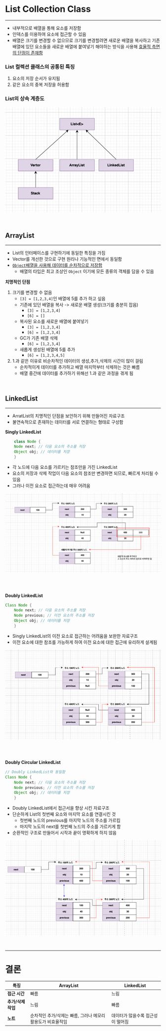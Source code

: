 # **List Collection Class**

---
* 내부적으로 배열을 통해 요소를 저장함
* 인덱스를 이용하여 요소에 접근할 수 있음
* 배열은 크기를 변경할 수 없으므로 크기를 변경할려면 새로운 배열을 복사하고 기존 배열에 있던 요소들을 새로운 배열에 붙여넣기 해야하는 방식을 사용해 <U>효율적 측면의 단점이 존재함</U>
### **List 컬렉션 클래스의 공통된 특징**
1. 요소의 저장 순서가 유지됨
2. 같은 요소의 중복 저장을 허용함


### **List의 상속 계층도**
![List상속계층도.png](..%2F..%2F%EC%84%A4%EB%AA%85%EC%82%AC%EC%A7%84%2FList%EC%83%81%EC%86%8D%EA%B3%84%EC%B8%B5%EB%8F%84.png)


<br>

## **ArrayList** ##

---

* List의 인터페이스를 구현하기에 동일한 특징을 가짐
* Vector를 개선한 것으로 구현 원리나 기능적인 면에서 동일함
* <U>`Object`배열을 사용해 데이터를 순차적으로 저장함</U>
  * 배열의 타입은 최고 조상인 `Object` 이기에 모든 종류의 객체를 담을 수 있음

**치명적인 단점**
1. 크기를 변경할 수 없음
   * `[3] = [1,2,3,4]`인 배열에 5를 추가 하고 싶음
   * 기존에 있던 배열을 복사 -> 새로운 배열 생성(크기를 충분히 잡음) 
     * `[3] = [1,2,3,4] `
     * `[6] = []`
   * 복사된 요소를 새로운 배열에 붙여넣기
     * `[3] = [1,2,3,4] `
     * `[6] = [1,2,3,4] `
   * GC가 기존 배열 삭제
     * `[6] = [1,2,3,4] `
   * 새롭게 생성된 배열에 5를 추가
     * `[6] = [1,2,3,4,5] `
2. 1.과 같은 이유로 비순차적인 데이터의 생성,추가,삭제의 시간이 많이 걸림
   * 순차적이게 데이터를 추가하고 배열 마지막부터 삭제하는 것은 빠름 
   * 배열 중간에 데이터를 추가하기 위해선 1.과 같은 과정을 겪게 됨

<br>

## **LinkedList** ##

---

* ArratList의 치명적인 단점을 보안하기 위해 만들어진 자료구조
* 불연속적으로 존재하는 데이터를 서로 연결하는 형태로 구성함

**Singly LinkedList**
```java
    class Node {
    Node next; // 다음 요소의 주소를 저장
    Object obj; // 데이터를 저장
    }
```
* 각 노드에 다음 요소를 가르키는 참조만을 가진 LinkedList 
* 요소의 저장과 삭제 작업이 다음 요소의 참조만 변경하면 되므로, 빠르게 처리될 수 있음
* 그러나 이전 요소로 접근하는데 매우 어려움

![LinkedList 다이어그램01.png](..%2F..%2F%EC%84%A4%EB%AA%85%EC%82%AC%EC%A7%84%2FLinkedList%20%EB%8B%A4%EC%9D%B4%EC%96%B4%EA%B7%B8%EB%9E%A801.png)

<br></br>

**Doubly LinkedList**
```java
Class Node {
    Node next; // 다음 요소의 주소를 저장
    Node previous; // 이전 요소의 주소를 저장
    Object obj; // 데이터를 저장
    }
```
* Singly LinkedList의 이전 요소로 접근하는 어려움을 보완한 자료구조
* 이전 요소에 대한 참조를 가능하게 하여 이전 요소에 대한 접근에 유리하게 설계됨

![LinkedList 다이어그램02.png](..%2F..%2F%EC%84%A4%EB%AA%85%EC%82%AC%EC%A7%84%2FLinkedList%20%EB%8B%A4%EC%9D%B4%EC%96%B4%EA%B7%B8%EB%9E%A802.png)

<br></br>

**Doubly Circular LinkedList**
```java
// Doubly LinkedList와 동일함
Class Node {
    Node next; // 다음 요소의 주소를 저장
    Node previous; // 이전 요소의 주소를 저장
    Object obj; // 데이터를 저장
    }
```
* Doubly LinkedList에서 접근서을 향상 시킨 자료구조
* 단순하게 List의 첫번째 요소와 마지막 요소를 연결시킨 것
  * 첫번째 노드의 previous를 마지막 노드의 주소를 가르킴
  * 마지막 노도의 next를 첫번째 노드의 주소를 가르키게 함
* 순환적인 구조로 만들어서 시작과 끝이 명확하게 하지 않음

![LinkedList 다이어그램03.png](..%2F..%2F%EC%84%A4%EB%AA%85%EC%82%AC%EC%A7%84%2FLinkedList%20%EB%8B%A4%EC%9D%B4%EC%96%B4%EA%B7%B8%EB%9E%A803.png)

<br>

---

# **결론**

| **특징**         | **ArrayList**                                             | **LinkedList**                                             |
|-------------------|----------------------------------------------------------|-----------------------------------------------------------|
| **접근 시간**     | 빠름                                                     | 느림                                                      |
| **추가/삭제 작업**| 느림                                                     | 빠름                                                      |
| **노트**          | 순차적인 추가/삭제는 빠름, 그러나 메모리 활용도가 비효율적임 | 데이터가 많을수록 접근성이 떨어짐                          |
